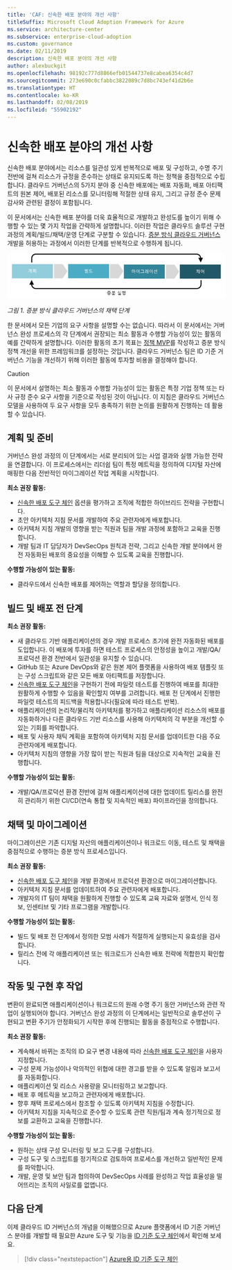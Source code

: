 ```yaml
---
title: 'CAF: 신속한 배포 분야의 개선 사항'
titleSuffix: Microsoft Cloud Adoption Framework for Azure
ms.service: architecture-center
ms.subservice: enterprise-cloud-adoption
ms.custom: governance
ms.date: 02/11/2019
description: 신속한 배포 분야의 개선 사항
author: alexbuckgit
ms.openlocfilehash: 98192c777d8866efb01544737e8cabea6354c4d7
ms.sourcegitcommit: 273e690c0cfabbc3822089c7d8bc743ef41d2b6e
ms.translationtype: HT
ms.contentlocale: ko-KR
ms.lasthandoff: 02/08/2019
ms.locfileid: "55902192"
---
```

# <a name="deployment-acceleration-discipline-improvement"></a>신속한 배포 분야의 개선 사항

신속한 배포 분야에서는 리소스를 일관성 있게 반복적으로 배포 및 구성하고, 수명 주기 전반에 걸쳐 리소스가 규정을 준수하는 상태로 유지되도록 하는 정책을 중점적으로 수립합니다. 클라우드 거버넌스의 5가지 분야 중 신속한 배포에는 배포 자동화, 배포 아티팩트의 원본 제어, 배포된 리소스를 모니터링해 적절한 상태 유지, 그리고 규정 준수 문제 감사와 관련된 결정이 포함됩니다.

이 문서에서는 신속한 배포 분야를 더욱 효율적으로 개발하고 완성도를 높이기 위해 수행할 수 있는 몇 가지 작업을 간략하게 설명합니다. 이러한 작업은 클라우드 솔루션 구현 과정의 계획/빌드/채택/운영 단계로 구분할 수 있습니다. [증분 방식 클라우드 거버넌스](../journeys/overview.md#an-incremental-approach-to-cloud-governance) 개발을 허용하는 과정에서 이러한 단계를 반복적으로 수행하게 됩니다.

![채택의 4단계](../../_images/adoption-phases.png)

*그림 1. 증분 방식 클라우드 거버넌스의 채택 단계*

한 문서에서 모든 기업의 요구 사항을 설명할 수는 없습니다. 따라서 이 문서에서는 거버넌스 완성 프로세스의 각 단계에서 권장되는 최소 활동과 수행할 가능성이 있는 활동의 예를 간략하게 설명합니다. 이러한 활동의 초기 목표는 [정책 MVP](../journeys/overview.md#an-incremental-approach-to-cloud-governance)를 작성하고 증분 방식 정책 개선을 위한 프레임워크를 설정하는 것입니다. 클라우드 거버넌스 팀은 ID 기준 거버넌스 기능을 개선하기 위해 이러한 활동에 투자할 비용을 결정해야 합니다.

> [!CAUTION]
> 이 문서에서 설명하는 최소 활동과 수행할 가능성이 있는 활동은 특정 기업 정책 또는 타사 규정 준수 요구 사항을 기준으로 작성된 것이 아닙니다. 이 지침은 클라우드 거버넌스 모델을 사용하여 두 요구 사항을 모두 충족하기 위한 논의를 원활하게 진행하는 데 활용할 수 있습니다.

## <a name="planning-and-readiness"></a>계획 및 준비

거버넌스 완성 과정의 이 단계에서는 서로 분리되어 있는 사업 결과와 실행 가능한 전략을 연결합니다. 이 프로세스에서는 리더쉽 팀이 특정 메트릭을 정의하여 디지털 자산에 매핑한 다음 전반적인 마이그레이션 작업 계획을 시작합니다.

**최소 권장 활동:**

- [신속한 배포 도구 체인](toolchain.md) 옵션을 평가하고 조직에 적합한 하이브리드 전략을 구현합니다.
- 초안 아키텍처 지침 문서를 개발하여 주요 관련자에게 배포합니다.
- 아키텍처 지침 개발의 영향을 받는 직원과 팀을 개발 과정에 포함하고 교육을 진행합니다.
- 개발 팀과 IT 담당자가 DevSecOps 원칙과 전략, 그리고 신속한 개발 분야에서 완전 자동화된 배포의 중요성을 이해할 수 있도록 교육을 진행합니다.

**수행할 가능성이 있는 활동:**

- 클라우드에서 신속한 배포를 제어하는 역할과 할당을 정의합니다.

## <a name="build-and-pre-deployment"></a>빌드 및 배포 전 단계

**최소 권장 활동:**

- 새 클라우드 기반 애플리케이션의 경우 개발 프로세스 초기에 완전 자동화된 배포를 도입합니다. 이 배포에 투자를 하면 테스트 프로세스의 안정성을 높이고 개발/QA/프로덕션 환경 전반에서 일관성을 유지할 수 있습니다.
- GitHub 또는 Azure DevOps와 같은 원본 제어 플랫폼을 사용하여 배포 템플릿 또는 구성 스크립트와 같은 모든 배포 아티팩트를 저장합니다.
- [신속한 배포 도구 체인](toolchain.md)을 구현하기 전에 파일럿 테스트를 진행하여 배포를 최대한 원활하게 수행할 수 있음을 확인할지 여부를 고려합니다. 배포 전 단계에서 진행한 파일럿 테스트의 피드백을 적용합니다(필요에 따라 테스트 반복).
- 애플리케이션의 논리적/물리적 아키텍처를 평가하고 애플리케이션 리소스의 배포를 자동화하거나 다른 클라우드 기반 리소스를 사용해 아키텍처의 각 부분을 개선할 수 있는 기회를 파악합니다.
- 배포 및 사용자 채틱 계획을 포함하여 아키텍처 지침 문서를 업데이트한 다음 주요 관련자에게 배포합니다.
- 아키텍처 지침의 영향을 가장 많이 받는 직원과 팀을 대상으로 지속적인 교육을 진행합니다.

**수행할 가능성이 있는 활동:**

- 개발/QA/프로덕션 환경 전반에 걸쳐 애플리케이션에 대한 업데이트 릴리스를 완전히 관리하기 위한 CI/CD(연속 통합 및 지속적인 배포) 파이프라인을 정의합니다.

## <a name="adopt-and-migrate"></a>채택 및 마이그레이션

마이그레이션은 기존 디지털 자산의 애플리케이션이나 워크로드 이동, 테스트 및 채택을 중점적으로 수행하는 증분 방식 프로세스입니다.

**최소 권장 활동:**

- [신속한 배포 도구 체인](toolchain.md)을 개발 환경에서 프로덕션 환경으로 마이그레이션합니다.
- 아키텍처 지침 문서를 업데이트하여 주요 관련자에게 배포합니다.
- 개발자의 IT 팀이 채택을 원활하게 진행할 수 있도록 교육 자료와 설명서, 인식 정보, 인센티브 및 기타 프로그램을 개발합니다.

**수행할 가능성이 있는 활동:**

- 빌드 및 배포 전 단계에서 정의한 모범 사례가 적절하게 실행되는지 유효성을 검사합니다.
- 릴리스 전에 각 애플리케이션 또는 워크로드가 신속한 배포 전략에 적합한지 확인합니다.

## <a name="operate-and-post-implementation"></a>작동 및 구현 후 작업

변환이 완료되면 애플리케이션이나 워크로드의 원래 수명 주기 동안 거버넌스와 관련 작업이 실행되어야 합니다. 거버넌스 완성 과정의 이 단계에서는 일반적으로 솔루션이 구현되고 변환 주기가 안정화되기 시작한 후에 진행되는 활동을 중점적으로 수행합니다.

**최소 권장 활동:**

- 계속해서 바뀌는 조직의 ID 요구 변경 내용에 따라 [신속한 배포 도구 체인](toolchain.md)을 사용자 지정합니다.
- 구성 문제 가능성이나 악의적인 위협에 대한 경고를 받을 수 있도록 알림과 보고서를 자동화합니다.
- 애플리케이션 및 리소스 사용량을 모니터링하고 보고합니다.
- 배포 후 메트릭을 보고하고 관련자에게 배포합니다.
- 향후 채택 프로세스에서 참조할 수 있도록 아키텍처 지침을 수정합니다.
- 아키텍처 지침을 지속적으로 준수할 수 있도록 관련 직원/팀과 계속 정기적으로 정보를 교환하고 교육을 진행합니다.

**수행할 가능성이 있는 활동:**

- 원하는 상태 구성 모니터링 및 보고 도구를 구성합니다.
- 구성 도구 및 스크립트를 정기적으로 검토하여 프로세스를 개선하고 일반적인 문제를 파악합니다.
- 개발, 운영 및 보안 팀과 협의하여 DevSecOps 사례를 완성하고 작업 효율성을 떨어뜨리는 조직의 사일로를 없앱니다.

## <a name="next-steps"></a>다음 단계

이제 클라우드 ID 거버넌스의 개념을 이해했으므로 Azure 플랫폼에서 ID 기준 거버넌스 분야를 개발할 때 필요한 Azure 도구 및 기능을 [ID 기준 도구 체인](toolchain.md)에서 확인해 보세요.

> [!div class="nextstepaction"]
> [Azure용 ID 기준 도구 체인](toolchain.md)
